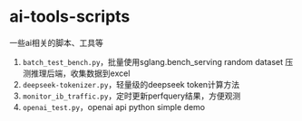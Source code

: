 # ai-tools-scripts
一些ai相关的脚本、工具等

1. `batch_test_bench.py`，批量使用sglang.bench_serving random dataset 压测推理后端，收集数据到excel
2. `deepseek-tokenizer.py`，轻量级的deepseek token计算方法
3. `monitor_ib_traffic.py`，定时更新perfquery结果，方便观测
4. `openai_test.py`，openai api python simple demo
